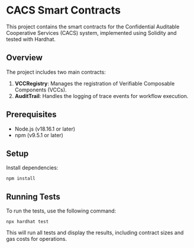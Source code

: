 # CACS Smart Contracts

This project contains the smart contracts for the Confidential Auditable Cooperative Services (CACS) system, implemented using Solidity and tested with Hardhat.

## Overview

The project includes two main contracts:

1. **VCCRegistry**: Manages the registration of Verifiable Composable Components (VCCs).
2. **AuditTrail**: Handles the logging of trace events for workflow execution.

## Prerequisites

- Node.js (v18.16.1 or later)
- npm (v9.5.1 or later)

## Setup

Install dependencies:

```shell
npm install
```

## Running Tests

To run the tests, use the following command:

```shell
npx hardhat test
```

This will run all tests and display the results, including contract sizes and gas costs for operations.
